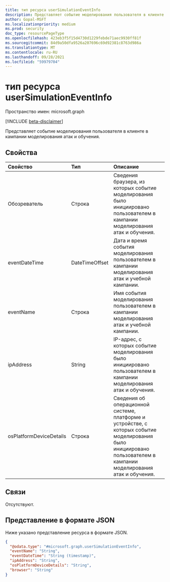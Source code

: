 ```yaml
---
title: тип ресурса userSimulationEventInfo
description: Представляет событие моделирования пользователя в клиенте в кампании моделирования атак и обучения.
author: Gopal-MSFT
ms.localizationpriority: medium
ms.prod: security
doc_type: resourcePageType
ms.openlocfilehash: 423eb3f5f15d4730d1229febde71aec9930ff81f
ms.sourcegitcommit: 84d9a50dfa9526a207696c69d92381c8763d986a
ms.translationtype: MT
ms.contentlocale: ru-RU
ms.lasthandoff: 09/28/2021
ms.locfileid: "59979704"
---
```

# <a name="usersimulationeventinfo-resource-type"></a>тип ресурса userSimulationEventInfo

Пространство имен: microsoft.graph

[!INCLUDE [beta-disclaimer](../../includes/beta-disclaimer.md)]

Представляет событие моделирования пользователя в клиенте в кампании моделирования атак и обучения.

## <a name="properties"></a>Свойства
|Свойство|Тип|Описание|
|:---|:---|:---|
|Обозреватель|Строка|Сведения браузера, из которых событие моделирования было инициировано пользователем в кампании моделирования атак и обучения.|
|eventDateTime|DateTimeOffset|Дата и время события моделирования пользователем в кампании моделирования атак и учебной кампании.|
|eventName|Строка|Имя события моделирования пользователем в кампании моделирования атак и учебной кампании.|
|ipAddress|String|IP-адрес, с которых событие моделирования было инициировано пользователем в кампании моделирования атак и обучения.|
|osPlatformDeviceDetails|Строка|Сведения об операционной системе, платформе и устройстве, с которых событие моделирования было инициировано пользователем в кампании моделирования атак и обучения.|

## <a name="relationships"></a>Связи
Отсутствуют.

## <a name="json-representation"></a>Представление в формате JSON
Ниже указано представление ресурса в формате JSON.
<!-- {
  "blockType": "resource",
  "@odata.type": "microsoft.graph.userSimulationEventInfo"
}
-->
``` json
{
  "@odata.type": "#microsoft.graph.userSimulationEventInfo",
  "eventName": "String",
  "eventDateTime": "String (timestamp)",
  "ipAddress": "String",
  "osPlatformDeviceDetails": "String",
  "browser": "String"
}
```

